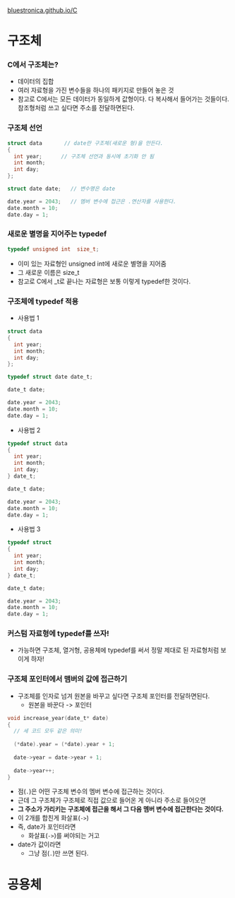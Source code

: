 [bluestronica.github.io/C](https://bluestronica.github.io/C)

# 구조체
### C에서 구조체는?
- 데이터의 집합
- 여러 자료형을 가진 변수들을 하나의 패키지로 만들어 놓은 것
- 참고로 C에서는 모든 데이터가 동일하게 값형이다. 다 복사해서 들어가는 것들이다. 참조형처럼 쓰고 싶다면 주소를 전달하면된다.

### 구조체 선언
```c
struct data       // date란 구조체(새로운 형)을 만든다.
{
  int year;      // 구조체 선언과 동시에 초기화 안 됨
  int month;
  int day;
};

struct date date;   // 변수명은 date

date.year = 2043;   // 멤버 변수에 접근은 .연산자를 사용한다.
date.month = 10;
date.day = 1;
```

### 새로운 별명을 지어주는 typedef
```c
typedef unsigned int  size_t;
```
- 이미 있는 자료형인 unsigned int에 새로운 별명을 지어줌
- 그 새로운 이름은 size_t
- 참고로 C에서 _t로 끝나는 자료형은 보통 이렇게 typedef한 것이다.

### 구조체에 typedef 적용
- 사용법 1
```c
struct data       
{
  int year;
  int month;
  int day;
};

typedef struct date date_t; 

date_t date;

date.year = 2043; 
date.month = 10;
date.day = 1;
```
- 사용법 2
```c
typedef struct data       
{
  int year;
  int month;
  int day;
} date_t;

date_t date;

date.year = 2043; 
date.month = 10;
date.day = 1;
```
- 사용법 3 
```c
typedef struct     
{
  int year;
  int month;
  int day;
} date_t;

date_t date;

date.year = 2043; 
date.month = 10;
date.day = 1;
```

### 커스텀 자료형에 typedef를 쓰자!
- 가능하면 구조체, 열거형, 공용체에 typedef를 써서 정말 제대로 된 자료형처럼 보이게 하자!

### 구조체 포인터에서 맴버의 값에 접근하기
- 구조체를 인자로 넘겨 원본을 바꾸고 싶다면 구조체 포인터를 전달하면된다.
  - 원본을 바꾼다 -> 포인터
```c
void increase_year(date_t* date)
{
  // 세 코드 모두 같은 의미!
  
  (*date).year = (*date).year + 1;
  
  date->year = date->year + 1;
  
  date->year++;
}
```
- 점(`.`)은 어떤 구조체 변수의 멤버 변수에 접근하는 것이다.
- 근데 그 구조체가 구조체로 직접 값으로 들어온 게 아니라 주소로 들어오면
- **그 주소가 가리키는 구조체에 접근을 해서 그 다음 멤버 변수에 접근한다는 것이다.**
- 이 2개를 합친게 화살표(`->`)
- 즉, date가 포인터라면
  - 화살표(`->`)를 써야되는 거고
- date가 값이라면
  - 그냥 점(`.`)만 쓰면 된다.














# 공용체










